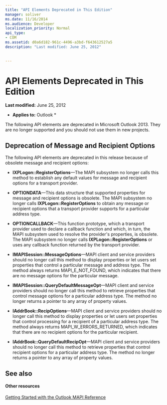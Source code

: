 ```yaml
---
title: "API Elements Deprecated in This Edition"
manager: soliver
ms.date: 11/16/2014
ms.audience: Developer
localization_priority: Normal
api_type:
- COM
ms.assetid: d0a6d182-961c-4496-a3bd-f643612527a5
description: "Last modified: June 25, 2012"
 
 
---
```


# API Elements Deprecated in This Edition

 **Last modified:** June 25, 2012 
  
 * **Applies to:** Outlook * 
  
The following API elements are deprecated in Microsoft Outlook 2013. They are no longer supported and you should not use them in new projects.
  
## Deprecation of Message and Recipient Options

The following API elements are deprecated in this release because of obsolete message and recipient options:
  
- **IXPLogon::RegisterOptions**—The MAPI subsystem no longer calls this method to establish any default values for message and recipient options for a transport provider.
    
- **OPTIONDATA**—This data structure that supported properties for message and recipient options is obsolete. The MAPI subsystem no longer calls **IXPLogon::RegisterOptions** to obtain any message or recipient options that a transport provider supports for a particular address type. 
    
- **OPTIONCALLBACK**—This function prototype, which a transport provider used to declare a callback function and which, in turn, the MAPI subsystem used to resolve the provider's properties, is obsolete. The MAPI subsystem no longer calls **IXPLogon::RegisterOptions** or uses any callback function returned by the transport provider. 
    
- **IMAPISession::MessageOptions**—MAPI client and service providers should no longer call this method to display properties or let users set properties that control a particular message and address type. The method always returns MAPI_E_NOT_FOUND, which indicates that there are no message options for the particular message.
    
- **IMAPISession::QueryDefaultMessageOpt**—MAPI client and service providers should no longer call this method to retrieve properties that control message options for a particular address type. The method no longer returns a pointer to any array of property values.
    
- **IAddrBook::RecipOptions**—MAPI client and service providers should no longer call this method to display properties or let users set properties that control processing for a recipient of a particular address type. The method always returns MAPI_W_ERRORS_RETURNED, which indicates that there are no recipient options for the particular recipient.
    
- **IAddrBook::QueryDefaultRecipOpt**—MAPI client and service providers should no longer call this method to retrieve properties that control recipient options for a particular address type. The method no longer returns a pointer to any array of property values.
    
## See also

#### Other resources

[Getting Started with the Outlook MAPI Reference](getting-started-with-the-outlook-mapi-reference.md)


